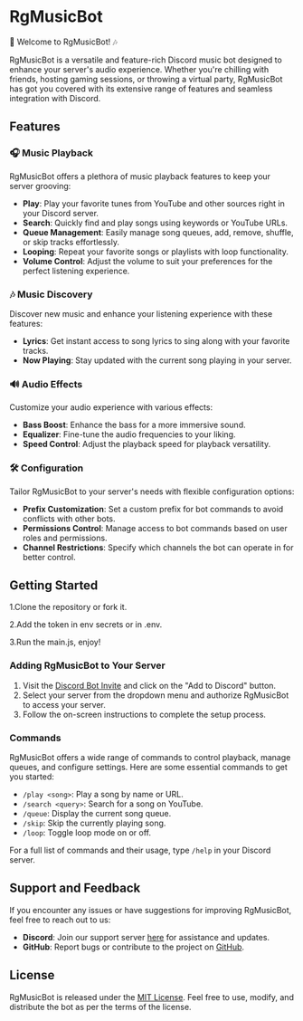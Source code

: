 # RgMusicBot

🎵 Welcome to RgMusicBot! 🎶

RgMusicBot is a versatile and feature-rich Discord music bot designed to enhance your server's audio experience. Whether you're chilling with friends, hosting gaming sessions, or throwing a virtual party, RgMusicBot has got you covered with its extensive range of features and seamless integration with Discord.

## Features

### 🎧 Music Playback

RgMusicBot offers a plethora of music playback features to keep your server grooving:

- **Play**: Play your favorite tunes from YouTube and other sources right in your Discord server.
- **Search**: Quickly find and play songs using keywords or YouTube URLs.
- **Queue Management**: Easily manage song queues, add, remove, shuffle, or skip tracks effortlessly.
- **Looping**: Repeat your favorite songs or playlists with loop functionality.
- **Volume Control**: Adjust the volume to suit your preferences for the perfect listening experience.

### 🎶 Music Discovery

Discover new music and enhance your listening experience with these features:

- **Lyrics**: Get instant access to song lyrics to sing along with your favorite tracks.
- **Now Playing**: Stay updated with the current song playing in your server.
  
### 🔊 Audio Effects

Customize your audio experience with various effects:

- **Bass Boost**: Enhance the bass for a more immersive sound.
- **Equalizer**: Fine-tune the audio frequencies to your liking.
- **Speed Control**: Adjust the playback speed for playback versatility.

### 🛠️ Configuration

Tailor RgMusicBot to your server's needs with flexible configuration options:

- **Prefix Customization**: Set a custom prefix for bot commands to avoid conflicts with other bots.
- **Permissions Control**: Manage access to bot commands based on user roles and permissions.
- **Channel Restrictions**: Specify which channels the bot can operate in for better control.

## Getting Started

1.Clone the repository or fork it.

2.Add the token in env secrets or in .env.

3.Run the main.js, enjoy!

### Adding RgMusicBot to Your Server

1. Visit the [Discord Bot Invite](https://discord.com/oauth2/authorize?client_id=1186330557622276266) and click on the "Add to Discord" button.
2. Select your server from the dropdown menu and authorize RgMusicBot to access your server.
3. Follow the on-screen instructions to complete the setup process.

### Commands

RgMusicBot offers a wide range of commands to control playback, manage queues, and configure settings. Here are some essential commands to get you started:

- `/play <song>`: Play a song by name or URL.
- `/search <query>`: Search for a song on YouTube.
- `/queue`: Display the current song queue.
- `/skip`: Skip the currently playing song.
- `/loop`: Toggle loop mode on or off.

For a full list of commands and their usage, type `/help` in your Discord server.

## Support and Feedback

If you encounter any issues or have suggestions for improving RgMusicBot, feel free to reach out to us:

- **Discord**: Join our support server [here](https://discord.gg/bosskingdom-comeback-1090560322760347649) for assistance and updates.
- **GitHub**: Report bugs or contribute to the project on [GitHub](https://github.com/Rishab-Creator/rgmusicbot).

## License

RgMusicBot is released under the [MIT License](LICENSE). Feel free to use, modify, and distribute the bot as per the terms of the license.
